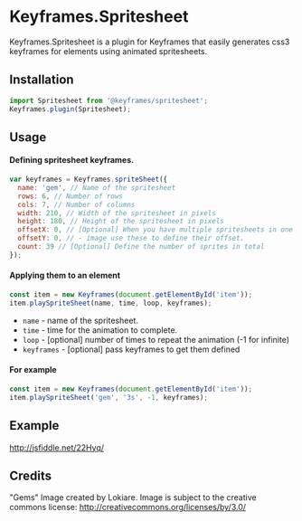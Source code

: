 Keyframes.Spritesheet
=====================
Keyframes.Spritesheet is a plugin for Keyframes that easily generates css3 keyframes for elements using animated spritesheets.

Installation
-----

```javascript
import Spritesheet from '@keyframes/spritesheet';
Keyframes.plugin(Spritesheet);
```

Usage
-----

#### Defining spritesheet keyframes.
```javascript
var keyframes = Keyframes.spriteSheet({
  name: 'gem', // Name of the spritesheet
  rows: 6, // Number of rows
  cols: 7, // Number of columns
  width: 210, // Width of the spritesheet in pixels
  height: 180, // Height of the spritesheet in pixels
  offsetX: 0, // [Optional] When you have multiple spritesheets in one -
  offsetY: 0, // - image use these to define their offset. 
  count: 39 // [Optional] Define the number of sprites in total
});
```

#### Applying them to an element
```javascript
const item = new Keyframes(document.getElementById('item'));
item.playSpriteSheet(name, time, loop, keyframes);
```
* ```name``` - name of the spritesheet.
* ```time``` - time for the animation to complete.
* ```loop``` - [optional] number of times to repeat the animation (-1 for infinite)
* ```keyframes``` - [optional] pass keyframes to get them defined

#### For example
```javascript
const item = new Keyframes(document.getElementById('item'));
item.playSpriteSheet('gem', '3s', -1, keyframes);
```

Example
-------
http://jsfiddle.net/22Hyq/

Credits
-------
"Gems" Image created by Lokiare. Image is subject to the creative commons license: http://creativecommons.org/licenses/by/3.0/
